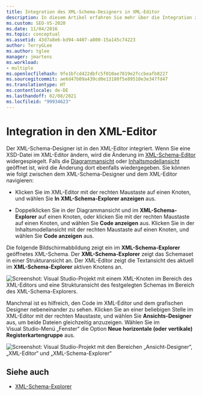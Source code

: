 ```yaml
---
title: Integration des XML-Schema-Designers in XML-Editor
description: In diesem Artikel erfahren Sie mehr über die Integration zwischen dem XML-Schema-Designer und dem XML-Editor sowie darüber, wie Änderungen in diesen dargestellt werden.
ms.custom: SEO-VS-2020
ms.date: 11/04/2016
ms.topic: conceptual
ms.assetid: 43d7a8e6-bd94-4407-a800-15a145c74223
author: TerryGLee
ms.author: tglee
manager: jmartens
ms.workload:
- multiple
ms.openlocfilehash: 9fe1bfcd422dbfc5f010ae7819e2fccbeafb8227
ms.sourcegitcommit: ae6d47b09a439cd0e13180f5e89510e3e347fd47
ms.translationtype: HT
ms.contentlocale: de-DE
ms.lasthandoff: 02/08/2021
ms.locfileid: "99934623"
---
```

# <a name="integration-with-xml-editor"></a>Integration in den XML-Editor

Der XML-Schema-Designer ist in den XML-Editor integriert. Wenn Sie eine XSD-Datei im XML-Editor ändern, wird die Änderung im [XML-Schema-Editor](../xml-tools/xml-schema-explorer.md) widergespiegelt. Falls die [Diagrammansicht](../xml-tools/graph-view.md) oder [Inhaltsmodellansicht](../xml-tools/content-model-view.md) geöffnet ist, wird die Änderung dort ebenfalls wiedergegeben. Sie können wie folgt zwischen dem XML-Schema-Designer und dem XML-Editor navigieren:

- Klicken Sie im XML-Editor mit der rechten Maustaste auf einen Knoten, und wählen Sie **In XML-Schema-Explorer anzeigen** aus.

- Doppelklicken Sie in der Diagrammansicht und im **XML-Schema-Explorer** auf einen Knoten, oder klicken Sie mit der rechten Maustaste auf einen Knoten, und wählen Sie **Code anzeigen** aus. Klicken Sie in der Inhaltsmodellansicht mit der rechten Maustaste auf einen Knoten, und wählen Sie **Code anzeigen** aus.

Die folgende Bildschirmabbildung zeigt ein im **XML-Schema-Explorer** geöffnetes XML-Schema. Der **XML-Schema-Explorer** zeigt das Schemaset in einer Strukturansicht an. Der XML-Editor zeigt die Textansicht des aktuell im **XML-Schema-Explorer** aktiven Knotens an.

![Screenshot: Visual Studio-Projekt mit einem XML-Knoten im Bereich des XML-Editors und eine Strukturansicht des festgelegten Schemas im Bereich des XML-Schema-Explorers.](../xml-tools/media/xsddesignerwithxmleditor.gif)

Manchmal ist es hilfreich, den Code im XML-Editor und dem grafischen Designer nebeneinander zu sehen. Klicken Sie an einer beliebigen Stelle im XML-Editor mit der rechten Maustaste, und wählen Sie **Ansichts-Designer** aus, um beide Dateien gleichzeitig anzuzeigen. Wählen Sie im Visual Studio-Menü „Fenster“ die Option **Neue horizontale (oder vertikale) Registerkartengruppe** aus.

![Screenshot: Visual Studio-Projekt mit den Bereichen „Ansicht-Designer“, „XML-Editor“ und „XML-Schema-Explorer“](../xml-tools/media/xsddesignerwithxmleditorandcmv.gif)

## <a name="see-also"></a>Siehe auch

- [XML-Schema-Explorer](../xml-tools/xml-schema-explorer.md)
